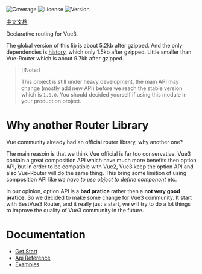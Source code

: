 ![Coverage](https://img.shields.io/codecov/c/github/BestVue3/router)
![License](https://img.shields.io/npm/l/@bv3/router)
![Version](https://img.shields.io/npm/v/@bv3/router)

[中文文档](./docs/en/README.md)

Declarative routing for Vue3.

The global version of this lib is about 5.2kb after gzipped. And the only dependencies is [history](https://github.com/ReactTraining/history), which only 1.5kb after gzipped. Little smaller than Vue-Router which is about 9.7kb after gzipped.

> [!Note:]
>
> This project is still under heavy development, the main API may change (mostly add new API) before we reach the
> stable version which is `1.0.0`. You should decided yourself if using this module in your production project.

# Why another Router Library

Vue community already had an official router library, why another one?

The main reasoin is that we think Vue official is far too conservative. Vue3 contain a great composition API which have much more benefits then option API, but in order to be compatible with Vue2, Vue3 keep the option API and also Vue-Router will do the same thing. This bring some limition of using composition API like _we have to use object to define component_ etc.

In our opinion, option API is a **bad pratice** rather then a **not very good pratice**. So we decided to make some change for Vue3 community. It start with BestVue3 Router, and it really just a start, we will try to do a lot things to improve the quality of Vue3 community in the future.

# Documentation

-   [Get Start](./docs/en/get-start.md)
-   [Api Reference](./docs/en/api-reference.md)
-   [Examples](./docs/en/example.md)
